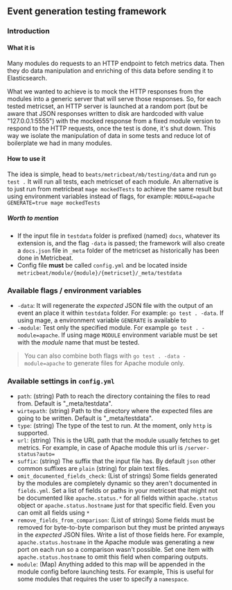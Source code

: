 ## Event generation testing framework

### Introduction

#### What it is
Many modules do requests to an HTTP endpoint to fetch metrics data. Then they do data manipulation and enriching of this data before sending it to Elasticsearch.

What we wanted to achieve is to mock the HTTP responses from the modules into a generic server that will serve those responses. So, for each tested metricset, an HTTP server is launched at a random port (but be aware that JSON responses written to disk are hardcoded with value "127.0.0.1:5555") with the mocked response from a fixed module version to respond to the HTTP requests, once the test is done, it's shut down. This way we isolate the manipulation of data in some tests and reduce lot of boilerplate we had in many modules.

#### How to use it

The idea is simple, head to `beats/metricbeat/mb/testing/data` and run `go test .` It will run all tests, each metricset of each module.
An alternative is to just run from metricbeat `mage mockedTests` to achieve the same result but using environment variables instead of flags, for example: `MODULE=apache GENERATE=true mage mockedTests`

##### Worth to mention
- If the input file in `testdata` folder is prefixed (named) `docs`, whatever its extension is, and the flag `-data` is passed; the framework will also create a `docs.json` file in `_meta` folder of the metricset as historically has been done in Metricbeat.
- Config file **must** be called `config.yml` and be located inside `metricbeat/module/{module}/{metricset}/_meta/testdata`

### Available flags / environment variables

- `-data`: It will regenerate the _expected_ JSON file with the output of an event an place it within `testdata` folder. For example: `go test . -data`. If using mage, a environment variable `GENERATE` is available to
- `-module`: Test only the specified module. For example `go test . -module=apache`. If using mage `MODULE` environment variable must be set with the _module_ name that must be tested.

> You can also combine both flags with `go test . -data -module=apache` to generate files for Apache module only.

### Available settings in `config.yml`

- `path`: (string) Path to reach the directory containing the files to read from. Default is "_meta/testdata".
- `wirtepath`: (string) Path to the directory where the expected files are going to be written. Default is "_meta/testdata".
- `type`: (string) The type of the test to run. At the moment, only `http` is supported.
- `url`: (string) This is the URL path that the module usually fetches to get metrics. For example, in case of Apache module this url is `/server-status?auto=`
- `suffix`: (string) The suffix that the input file has. By default `json` other common suffixes are `plain` (string) for plain text files.
- `omit_documented_fields_check`: (List of strings) Some fields generated by the modules are completely dynamic so they aren't documented in `fields.yml`. Set a list of fields or paths in your metricset that might not be documented like `apache.status.*` for all fields within `apache.status` object or `apache.status.hostname` just for that specific field. Even you can omit all fields using `*`
- `remove_fields_from_comparison`: (List of strings) Some fields must be removed for byte-to-byte comparison but they must be printed anyways in the _expected_ JSON files. Write a list of those fields here. For example, `apache.status.hostname` in the Apache module was generating a new port on each run so a comparison wasn't possible. Set one item with `apache.status.hostname` to omit this field when comparing outputs.
- `module`: (Map) Anything added to this map will be appended in the module config before launching tests. For example, This is useful for some modules that requires the user to specify a `namespace`.
